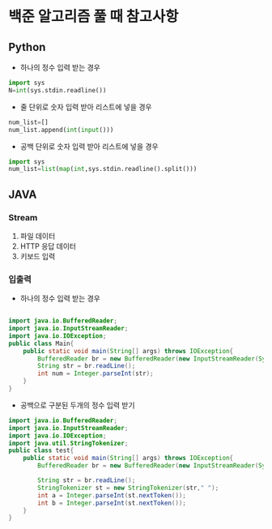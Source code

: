 백준 알고리즘 풀 때 참고사항
===========================
## Python
* 하나의 정수 입력 받는 경우
```python
import sys
N=int(sys.stdin.readline())
```
* 줄 단위로 숫자 입력 받아 리스트에 넣을 경우
```python
num_list=[]
num_list.append(int(input()))
```
* 공백 단위로 숫자 입력 받아 리스트에 넣을 경우
```python
import sys
num_list=list(map(int,sys.stdin.readline().split()))
```

## JAVA
### Stream
1. 파일 데이터
2. HTTP 응답 데이터
3. 키보드 입력

### 입출력
* 하나의 정수 입력 받는 경우
```java

import java.io.BufferedReader;
import java.io.InputStreamReader;
import java.io.IOException;
public class Main{
    public static void main(String[] args) throws IOException{
        BufferedReader br = new BufferedReader(new InputStreamReader(System.in));
        String str = br.readLine();
        int num = Integer.parseInt(str);
    }
}
```

* 공백으로 구분된 두개의 정수 입력 받기
```java
import java.io.BufferedReader;
import java.io.InputStreamReader;
import java.io.IOException;
import java.util.StringTokenizer;
public class test{
    public static void main(String[] args) throws IOException{
        BufferedReader br = new BufferedReader(new InputStreamReader(System.in));

        String str = br.readLine();
        StringTokenizer st = new StringTokenizer(str," ");
        int a = Integer.parseInt(st.nextToken());
        int b = Integer.parseInt(st.nextToken());                
    }    
}
```
